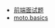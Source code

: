 <!-- # angxuejian.github.io -->


- [前端面试题](./front-end/question.md)
- [moto.basics](./moto.basics/index.html)

<!-- ## Interesting
> ![Moto UI示例](image/a.jpg)<br>
> [《自定义相机》](works/camera)<br>
> [《Canvas-图片裁剪》](works/picture-cropping/public)<br>

这里是[公司项目](works/work.md)

## Front-end.basics
> [《CSS-样式》](front-end.basics/css.html)

## Test
> [《Canvas-海报》](works/canvas-poster/public)<br>
> [《H5键盘高度》](works/keyboard-height)<br>
> [《H5横屏》](works/horizontal-screen-animation)<br> -->

<!-- > ![云里雾里民宿](/image/c.jpg)
> ![智网工程](/image/d.jpg)
> ![大下姜乡立方](/image/e.jpg)
> ![好奇魔方](/image/f.jpg)
> ![智慧大下姜](/image/g.jpg)<br><br>
> [《中粮·福临门号》](https://hos.smartbit.top/h5/DAMI/)<br>
> [《超山梅花节 “梅海奇旅”》](https://mhql.smartbit.top/dist/#/)<br>
> [《星星的谷粒杂粮》](https://hos.smartbit.top/igrain/)<br>
> [《星星的邀请函》](https://hos.smartbit.top/star-invite/) -->


